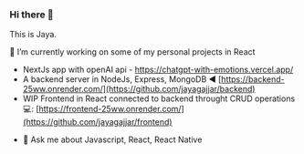 ### Hi there 👋 
This is Jaya. 

 🔭 I’m currently working on some of my personal projects in React
  
  * NextJs app with openAI api - https://chatgpt-with-emotions.vercel.app/
  * A backend server in NodeJs, Express, MongoDB ◀️ [https://backend-25ww.onrender.com/](https://github.com/jayagajjar/backend)
  * WIP Frontend in React connected to backend throught CRUD operations 💻: [https://frontend-25ww.onrender.com/](https://github.com/jayagajjar/frontend)

- 💬 Ask me about Javascript, React, React Native

<!--
**jayagajjar/jayagajjar** is a ✨ _special_ ✨ repository because its `README.md` (this file) appears on your GitHub profile.

Here are some ideas to get you started:

- 🔭 I’m currently working on ...
- 🌱 I’m currently learning ...
- 👯 I’m looking to collaborate on ...
- 🤔 I’m looking for help with ...
- 💬 Ask me about ...
- 📫 How to reach me: ...
- 😄 Pronouns: ...
- ⚡ Fun fact: ...
-->
